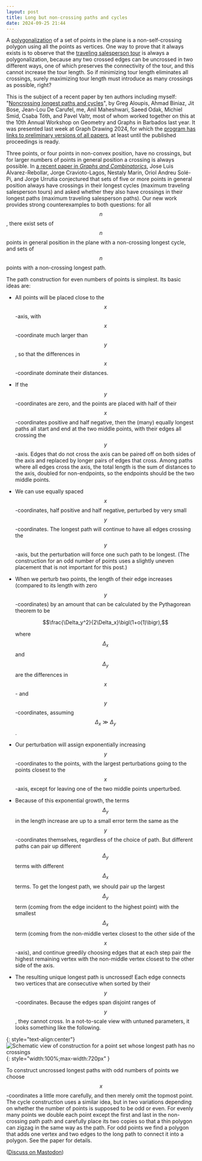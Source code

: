 ```yaml
---
layout: post
title: Long but non-crossing paths and cycles
date: 2024-09-25 21:44
---
```

A [polygonalization](https://en.wikipedia.org/wiki/Polygonalization) of a set of points in the plane is a non-self-crossing polygon using all the points as vertices. One way to prove that it always exists is to observe that the [traveling salesperson tour](https://en.wikipedia.org/wiki/Travelling_salesman_problem) is always a polygonalization, because any two crossed edges can be uncrossed in two different ways, one of which preserves the connectivity of the tour, and this cannot increase the tour length. So if minimizing tour length eliminates all crossings, surely maximizing tour length must introduce as many crossings as possible, right?

This is the subject of a recent paper by ten authors including myself: "[Noncrossing longest paths and cycles](http://people.scs.carleton.ca/~michiel/NoncrossingLongCycles.pdf)", by Greg Aloupis, Ahmad Biniaz, Jit Bose, Jean-Lou De Carufel, me, Anil Maheshwari, Saeed Odak, Michiel Smid, Csaba Tóth, and Pavel Valtr, most of whom worked together on this at the 10th Annual Workshop on Geometry and Graphs in Barbados last year. It was presented last week at Graph Drawing 2024, for which the [program has links to preliminary versions of all papers](https://graphdrawing.github.io/gd2024/pages/program/), at least until the published proceedings is ready.

Three points, or four points in non-convex position, have no crossings, but for larger numbers of points in general position a crossing is always possible. In [a recent paper in _Graphs and Combinatorics_](https://doi.org/10.1007/S00373-023-02734-9), Jose Luis Álvarez-Rebollar, Jorge Cravioto-Lagos, Nestaly Marín, Oriol Andreu Solé-Pi, and
Jorge Urrutia conjectured that sets of five or more points in general position always have crossings in their longest cycles (maximum traveling salesperson tours) and asked whether they also have crossings in their longest paths (maximum traveling salesperson paths). Our new work provides strong counterexamples to both questions: for <span style="white-space:nowrap">all $$n$$,</span> there exist sets of $$n$$ points in general position in the plane with a non-crossing longest cycle, and sets of $$n$$ points with a non-crossing longest path.

The path construction for even numbers of points is simplest. Its basic ideas are:

* All points will be placed close to the <span style="white-space:nowrap">$$x$$-axis,</span> with <span style="white-space:nowrap">$$x$$-coordinate</span> much larger <span style="white-space:nowrap">than $$y$$,</span> so that the differences in <span style="white-space:nowrap">$$x$$-coordinate</span> dominate their distances.

* If the <span style="white-space:nowrap">$$y$$-coordinates</span> are zero, and the points are placed with half of their $$x$$-coordinates positive and half negative, then the (many) equally longest paths all start and end at the two middle points, with their edges all crossing the <span style="white-space:nowrap">$$y$$-axis.</span> Edges that do not cross the axis can be paired off on both sides of the axis and replaced by longer pairs of edges that cross. Among paths where all edges cross the axis, the total length is the sum of distances to the axis, doubled for non-endpoints, so the endpoints should be the two middle points.

* We can use equally spaced <span style="white-space:nowrap">$$x$$-coordinates,</span> half positive and half negative, perturbed by very small <span style="white-space:nowrap">$$y$$-coordinates.</span> The longest path will continue to have all edges crossing the <span style="white-space:nowrap">$$y$$-axis,</span> but the perturbation will force one such path to be longest. (The construction for an odd number of points uses a slightly uneven placement that is not important for this post.)

* When we perturb two points, the length of their edge increases (compared to its length with zero <span style="white-space:nowrap">$$y$$-coordinates)</span> by an amount that can be calculated by the Pythagorean theorem to be

  $$\frac{\Delta_y^2}{2\Delta_x}\bigl(1+o(1)\bigr),$$

  where $$\Delta_x$$ <span style="white-space:nowrap">and $$\Delta_y$$</span> are the differences in <span style="white-space:nowrap">$$x$$- and $$y$$-coordinates,</span> assuming $$\Delta_x\gg\Delta_y$$.

* Our perturbation will assign exponentially increasing <span style="white-space:nowrap">$$y$$-coordinates</span> to the points, with the largest perturbations going to the points closest to the <span style="white-space:nowrap">$$x$$-axis,</span> except for leaving one of the two middle points unperturbed.

* Because of this exponential growth, the terms $$\Delta_y$$ in the length increase are up to a small error term the same as the <span style="white-space:nowrap">$$y$$-coordinates</span> themselves, regardless of the choice of path. But different paths can pair up different $$\Delta_y$$ terms with different $$\Delta_x$$ terms. To get the longest path, we should pair up the largest $$\Delta_y$$ term (coming from the edge incident to the highest point) with the smallest $$\Delta_x$$ term (coming from the non-middle vertex closest to the other side of the <span style="white-space:nowrap">$$x$$-axis),</span> and continue greedily choosing edges that at each step pair the highest remaining vertex with the non-middle vertex closest to the other side of the axis.

* The resulting unique longest path is uncrossed! Each edge connects two vertices that are consecutive when sorted by their <span style="white-space:nowrap">$$y$$-coordinates.</span> Because the edges span disjoint ranges of <span style="white-space:nowrap">$$y$$,</span> they cannot cross. In a not-to-scale view with untuned parameters, it looks something like the following.

{: style="text-align:center"}
![Schematic view of construction for a point set whose longest path has no crossings]({{site.baseurl}}/assets/2024/long-uncrossed-path.svg){: style="width:100%;max-width:720px" }

To construct uncrossed longest paths with odd numbers of points we choose <span style="white-space:nowrap">$$x$$-coordinates</span> a little more carefully, and then merely omit the topmost point. The cycle construction uses a similar idea, but in two variations depending on whether the number of points is supposed to be odd or even. For evenly many points we double each point except the first and last in the non-crossing path path and carefully place its two copies so that a thin polygon can zigzag in the same way as the path. For odd points we find a polygon that adds one vertex and two edges to the long path to connect it into a polygon. See the paper for details.

([Discuss on Mastodon](https://mathstodon.xyz/@11011110/113202058916276911))